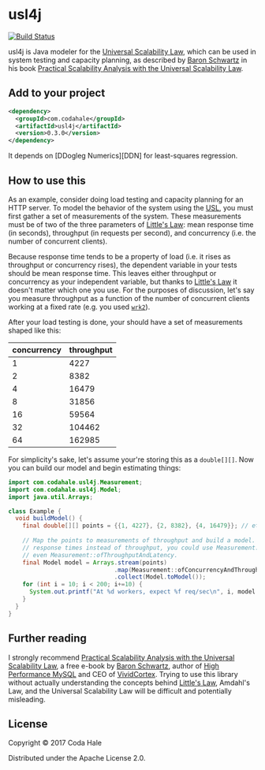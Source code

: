 # usl4j

[![Build Status](https://secure.travis-ci.org/codahale/usl4j.svg)](http://travis-ci.org/codahale/usl4j)

usl4j is Java modeler for the [Universal Scalability Law][USL], which can be used in system testing
and capacity planning, as described by [Baron Schwartz][BS] in his book [Practical Scalability
Analysis with the Universal Scalability Law][PSA].

## Add to your project

```xml
<dependency>
  <groupId>com.codahale</groupId>
  <artifactId>usl4j</artifactId>
  <version>0.3.0</version>
</dependency>
```

It depends on [DDogleg Numerics][DDN] for least-squares regression.

## How to use this

As an example, consider doing load testing and capacity planning for an HTTP server. To model the
behavior of the system using the [USL][USL], you must first gather a set of measurements of the
system. These measurements must be of two of the three parameters of [Little's Law][LL]: mean
response time (in seconds), throughput (in requests per second), and concurrency (i.e. the number of
concurrent clients).

Because response time tends to be a property of load (i.e. it rises as throughput or concurrency
rises), the dependent variable in your tests should be mean response time. This leaves either
throughput or concurrency as your independent variable, but thanks to [Little's Law][LL] it doesn't
matter which one you use. For the purposes of discussion, let's say you measure throughput as a
function of the number of concurrent clients working at a fixed rate (e.g. you used
[`wrk2`][wrk2]).

After your load testing is done, your should have a set of measurements shaped like this:

|concurrency|throughput|
|-----------|----------|
|          1|      4227|
|          2|      8382|
|          4|     16479|
|          8|     31856|
|         16|     59564|
|         32|    104462|
|         64|    162985|

For simplicity's sake, let's assume your're storing this as a `double[][]`. Now you can build our
model and begin estimating things:

```java
import com.codahale.usl4j.Measurement;
import com.codahale.usl4j.Model;
import java.util.Arrays;

class Example {
  void buildModel() {
    final double[][] points = {{1, 4227}, {2, 8382}, {4, 16479}}; // etc.
  
    // Map the points to measurements of throughput and build a model. If you'd measured mean
    // response times instead of throughput, you could use Measurement::ofConcurrencyAndLatency or
    // even Measurement::ofThroughputAndLatency.
    final Model model = Arrays.stream(points)
                              .map(Measurement::ofConcurrencyAndThroughput)
                              .collect(Model.toModel());
    for (int i = 10; i < 200; i+=10) {
      System.out.printf("At %d workers, expect %f req/sec\n", i, model.throughputAtConcurrency(i));
    }
  }
}
```

## Further reading

I strongly recommend [Practical Scalability Analysis with the Universal Scalability Law][PSA], a
free e-book by [Baron Schwartz][BS], author of [High Performance MySQL][MySQL] and CEO of
[VividCortex][VC]. Trying to use this library without actually understanding the concepts behind
[Little's Law][LL], Amdahl's Law, and the Universal Scalability Law will be difficult and
potentially misleading.

## License

Copyright © 2017 Coda Hale

Distributed under the Apache License 2.0.

[LL]: https://en.wikipedia.org/wiki/Little%27s_law
[PSA]: https://www.vividcortex.com/resources/universal-scalability-law/
[USL]: http://www.perfdynamics.com/Manifesto/USLscalability.html
[BS]: https://www.xaprb.com/
[MySQL]: http://shop.oreilly.com/product/0636920022343.do
[VC]: https://www.vividcortex.com/
[DLN]: http://ddogleg.org/
[USL-R]: https://github.com/smoeding/usl
[wrk2]: https://github.com/giltene/wrk2
